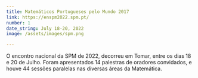 ```yaml
---
title: Matemáticos Portugueses pelo Mundo 2017
link: https://enspm2022.spm.pt/
number: 1
date_string: July 18-20, 2022
image: /assets/images/spm.png

---
```

O encontro nacional da SPM de 2022, decorreu em Tomar, entre os dias 18 e 20 de Julho. 
Foram apresentados 14 palestras de oradores convidados, e houve 44 sessões paralelas nas diversas áreas da Matemática.
